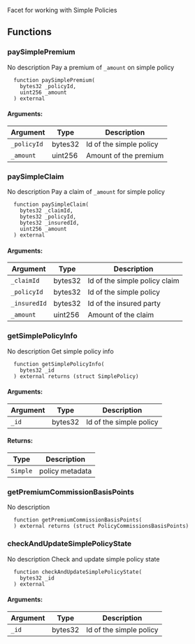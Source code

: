 Facet for working with Simple Policies
## Functions
### paySimplePremium
No description
Pay a premium of `_amount` on simple policy
```solidity
  function paySimplePremium(
    bytes32 _policyId,
    uint256 _amount
  ) external
```
#### Arguments:
| Argument | Type | Description |
| --- | --- | --- |
|`_policyId` | bytes32 | Id of the simple policy
|`_amount` | uint256 | Amount of the premium
### paySimpleClaim
No description
Pay a claim of `_amount` for simple policy
```solidity
  function paySimpleClaim(
    bytes32 _claimId,
    bytes32 _policyId,
    bytes32 _insuredId,
    uint256 _amount
  ) external
```
#### Arguments:
| Argument | Type | Description |
| --- | --- | --- |
|`_claimId` | bytes32 | Id of the simple policy claim
|`_policyId` | bytes32 | Id of the simple policy
|`_insuredId` | bytes32 | Id of the insured party
|`_amount` | uint256 | Amount of the claim
### getSimplePolicyInfo
No description
Get simple policy info
```solidity
  function getSimplePolicyInfo(
    bytes32 _id
  ) external returns (struct SimplePolicy)
```
#### Arguments:
| Argument | Type | Description |
| --- | --- | --- |
|`_id` | bytes32 | Id of the simple policy
#### Returns:
| Type | Description |
| --- | --- |
|`Simple` | policy metadata
### getPremiumCommissionBasisPoints
No description
```solidity
  function getPremiumCommissionBasisPoints(
  ) external returns (struct PolicyCommissionsBasisPoints)
```
### checkAndUpdateSimplePolicyState
No description
Check and update simple policy state
```solidity
  function checkAndUpdateSimplePolicyState(
    bytes32 _id
  ) external
```
#### Arguments:
| Argument | Type | Description |
| --- | --- | --- |
|`_id` | bytes32 | Id of the simple policy
